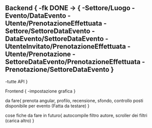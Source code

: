 Backend {
  -fk DONE -> {
      -Settore/Luogo
      -Evento/DataEvento
      -Utente/PrenotazioneEffettuata
      -Settore/SettoreDataEvento
      -DataEvento/SettoreDataEvento
      -UtenteInvitato/PrenotazioneEffettuata
      -Utente/Prenotazione
      -SettoreDataEvento/PrenotazioneEffettuata
      -Prenotazione/SettoreDataEvento
      }
  -
  -tutte API
}

Frontend {
  -impostazione grafica
}

da fare{
  prenota angular,
  profilo,
  recensione,
  sfondo,
  controllo posti disponibile per evento (Fatta da testare)
}

cose fiche da fare in futuro{
  autocompile filtro autore,
  scroller dei filtri (carica altro)
}